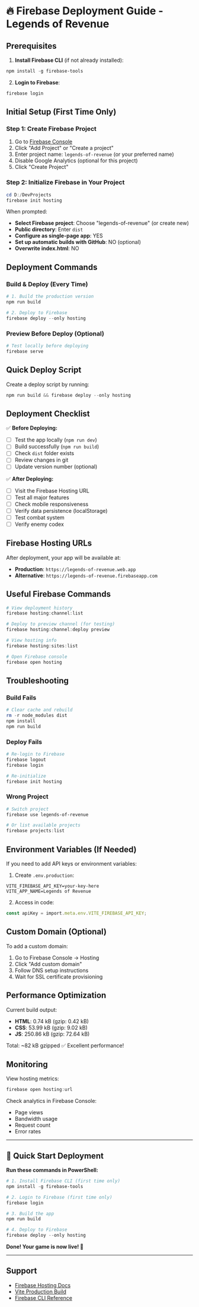 # 🔥 Firebase Deployment Guide - Legends of Revenue

## Prerequisites

1. **Install Firebase CLI** (if not already installed):
```powershell
npm install -g firebase-tools
```

2. **Login to Firebase**:
```powershell
firebase login
```

## Initial Setup (First Time Only)

### Step 1: Create Firebase Project

1. Go to [Firebase Console](https://console.firebase.google.com/)
2. Click "Add Project" or "Create a project"
3. Enter project name: `legends-of-revenue` (or your preferred name)
4. Disable Google Analytics (optional for this project)
5. Click "Create Project"

### Step 2: Initialize Firebase in Your Project

```powershell
cd D:/DevProjects
firebase init hosting
```

When prompted:
- **Select Firebase project**: Choose "legends-of-revenue" (or create new)
- **Public directory**: Enter `dist`
- **Configure as single-page app**: YES
- **Set up automatic builds with GitHub**: NO (optional)
- **Overwrite index.html**: NO

## Deployment Commands

### Build & Deploy (Every Time)

```powershell
# 1. Build the production version
npm run build

# 2. Deploy to Firebase
firebase deploy --only hosting
```

### Preview Before Deploy (Optional)

```powershell
# Test locally before deploying
firebase serve
```

## Quick Deploy Script

Create a deploy script by running:

```powershell
npm run build && firebase deploy --only hosting
```

## Deployment Checklist

✅ **Before Deploying:**
- [ ] Test the app locally (`npm run dev`)
- [ ] Build successfully (`npm run build`)
- [ ] Check `dist` folder exists
- [ ] Review changes in git
- [ ] Update version number (optional)

✅ **After Deploying:**
- [ ] Visit the Firebase Hosting URL
- [ ] Test all major features
- [ ] Check mobile responsiveness
- [ ] Verify data persistence (localStorage)
- [ ] Test combat system
- [ ] Verify enemy codex

## Firebase Hosting URLs

After deployment, your app will be available at:
- **Production**: `https://legends-of-revenue.web.app`
- **Alternative**: `https://legends-of-revenue.firebaseapp.com`

## Useful Firebase Commands

```powershell
# View deployment history
firebase hosting:channel:list

# Deploy to preview channel (for testing)
firebase hosting:channel:deploy preview

# View hosting info
firebase hosting:sites:list

# Open Firebase console
firebase open hosting
```

## Troubleshooting

### Build Fails
```powershell
# Clear cache and rebuild
rm -r node_modules dist
npm install
npm run build
```

### Deploy Fails
```powershell
# Re-login to Firebase
firebase logout
firebase login

# Re-initialize
firebase init hosting
```

### Wrong Project
```powershell
# Switch project
firebase use legends-of-revenue

# Or list available projects
firebase projects:list
```

## Environment Variables (If Needed)

If you need to add API keys or environment variables:

1. Create `.env.production`:
```env
VITE_FIREBASE_API_KEY=your-key-here
VITE_APP_NAME=Legends of Revenue
```

2. Access in code:
```typescript
const apiKey = import.meta.env.VITE_FIREBASE_API_KEY;
```

## Custom Domain (Optional)

To add a custom domain:

1. Go to Firebase Console → Hosting
2. Click "Add custom domain"
3. Follow DNS setup instructions
4. Wait for SSL certificate provisioning

## Performance Optimization

Current build output:
- **HTML**: 0.74 kB (gzip: 0.42 kB)
- **CSS**: 53.99 kB (gzip: 9.02 kB)
- **JS**: 250.86 kB (gzip: 72.64 kB)

Total: ~82 kB gzipped ✅ Excellent performance!

## Monitoring

View hosting metrics:
```powershell
firebase open hosting:url
```

Check analytics in Firebase Console:
- Page views
- Bandwidth usage
- Request count
- Error rates

---

## 🚀 Quick Start Deployment

**Run these commands in PowerShell:**

```powershell
# 1. Install Firebase CLI (first time only)
npm install -g firebase-tools

# 2. Login to Firebase (first time only)
firebase login

# 3. Build the app
npm run build

# 4. Deploy to Firebase
firebase deploy --only hosting
```

**Done! Your game is now live! 🎉**

---

## Support

- [Firebase Hosting Docs](https://firebase.google.com/docs/hosting)
- [Vite Production Build](https://vitejs.dev/guide/build.html)
- [Firebase CLI Reference](https://firebase.google.com/docs/cli)
